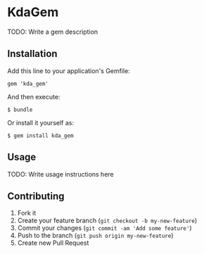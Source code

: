 # KdaGem

TODO: Write a gem description

## Installation

Add this line to your application's Gemfile:

    gem 'kda_gem'

And then execute:

    $ bundle

Or install it yourself as:

    $ gem install kda_gem

## Usage

TODO: Write usage instructions here

## Contributing

1. Fork it
2. Create your feature branch (`git checkout -b my-new-feature`)
3. Commit your changes (`git commit -am 'Add some feature'`)
4. Push to the branch (`git push origin my-new-feature`)
5. Create new Pull Request
